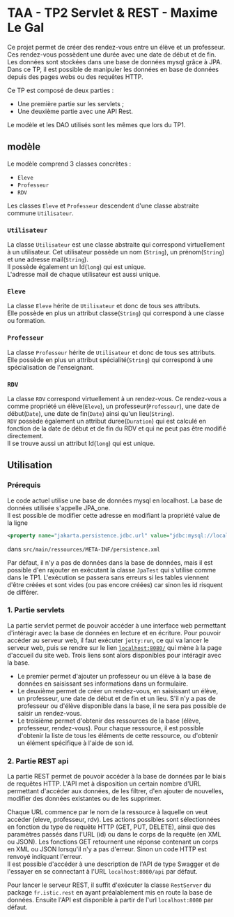 # TAA - TP2 Servlet & REST - Maxime Le Gal
Ce projet permet de créer des rendez-vous entre un élève et un professeur. Ces rendez-vous possèdent une durée avec une date de début et de fin. Les données sont stockées dans une base de données mysql grâce à JPA. Dans ce TP, il est possible de manipuler les données en base de données depuis des pages webs ou des requêtes HTTP.

Ce TP est composé de deux parties :
- Une première partie sur les servlets ;
- Une deuxième partie avec une API Rest.

Le modèle et les DAO utilisés sont les mêmes que lors du TP1.

## modèle
Le modèle comprend 3 classes concrètes : 
* `Eleve`
* `Professeur`
* `RDV`

Les classes `Eleve` et `Professeur` descendent d'une classe abstraite commune `Utilisateur`.

### `Utilisateur`
La classe `Utilisateur` est une classe abstraite qui correspond virtuellement à un utilisateur. Cet utilisateur possède un nom (`String`), un prénom(`String`) et une adresse mail(`String`).  
Il possède également un Id(`long`) qui est unique.  
L'adresse mail de chaque utilisateur est aussi unique.

### `Eleve`
La classe `Eleve` hérite de `Utilisateur` et donc de tous ses attributs.  
Elle possède en plus un attribut classe(`String`) qui correspond à une classe ou formation.

### `Professeur`
La classe `Professeur` hérite de `Utilisateur` et donc de tous ses attributs.  
Elle possède en plus un attribut spécialité(`String`) qui correspond à une spécialisation de l'enseignant.

### `RDV`
La classe `RDV` correspond virtuellement à un rendez-vous. Ce rendez-vous a comme propriété un élève(`Eleve`), un professeur(`Professeur`), une date de début(`Date`), une date de fin(`Date`) ainsi qu'un lieu(`String`).  
`RDV` possède également un attribut duree(`Duration`) qui est calculé en fonction de la date de début et de fin du RDV et qui ne peut pas être modifié directement.  
Il se trouve aussi un attribut Id(`long`) qui est unique.

## Utilisation
### Prérequis
Le code actuel utilise une base de données mysql en localhost. La base de données utilisée s'appelle JPA_one.  
Il est possible de modifier cette adresse en modifiant la propriété value de la ligne 
```xml
<property name="jakarta.persistence.jdbc.url" value="jdbc:mysql://localhost/JPA_one" />
```
dans `src/main/ressources/META-INF/persistence.xml`

Par défaut, il n'y a pas de données dans la base de données, mais il est possible d'en rajouter en exécutant la classe `JpaTest` qui s'utilise comme dans le TP1. L'exécution se passera sans erreurs si les tables viennent d'être créées et sont vides (ou pas encore créées) car sinon les id risquent de différer.

### 1. Partie servlets
La partie servlet permet de pouvoir accéder à une interface web permettant d'intéragir avec la base de données en lecture et en écriture. Pour pouvoir accéder au serveur web, il faut exécuter `jetty:run`, ce qui va lancer le serveur web, puis se rendre sur le lien [`localhost:8080/`](http://localhost:8080) qui mène à la page d'accueil du site web. Trois liens sont alors disponibles pour intéragir avec la base.

- Le premier permet d'ajouter un professeur ou un élève à la base de données en saisissant ses informations dans un formulaire.
- Le deuxième permet de créer un rendez-vous, en saisissant un élève, un professeur, une date de début et de fin et un lieu. S'il n'y a pas de professeur ou d'élève disponible dans la base, il ne sera pas possible de saisir un rendez-vous.
- Le troisième permet d'obtenir des ressources de la base (élève, professeur, rendez-vous). Pour chaque ressource, il est possible d'obtenir la liste de tous les éléments de cette ressource, ou d'obtenir un élément spécifique à l'aide de son id.

### 2. Partie REST api
La partie REST permet de pouvoir accéder à la base de données par le biais de requêtes HTTP. L'API met à disposition un certain nombre d'URL permettant d'accéder aux données, de les filtrer, d'en ajouter de nouvelles, modifier des données existantes ou de les supprimer.

Chaque URL commence par le nom de la ressource à laquelle on veut accéder (eleve, professeur, rdv). Les actions possibles sont sélectionnées en fonction du type de requête HTTP (GET, PUT, DELETE), ainsi que des paramètres passés dans l'URL (id) ou dans le corps de la requête (en XML ou JSON). Les fonctions GET retournent une réponse contenant un corps en XML ou JSON lorsqu'il n'y a pas d'erreur. Sinon un code HTTP est renvoyé indiquant l'erreur.  
Il est possible d'accéder à une description de l'API de type Swagger et de l'essayer en se connectant à l'URL `localhost:8080/api` par défaut.

Pour lancer le serveur REST, il suffit d'exécuter la classe `RestServer` du package `fr.istic.rest` en ayant préalablement mis en route la base de données. Ensuite l'API est disponible à partir de l'url `localhost:8080` par défaut.